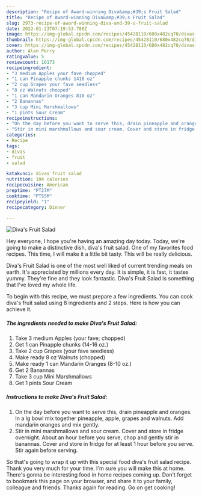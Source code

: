 ```yaml
---
description: "Recipe of Award-winning Diva&amp;#39;s Fruit Salad"
title: "Recipe of Award-winning Diva&amp;#39;s Fruit Salad"
slug: 2973-recipe-of-award-winning-diva-and-39-s-fruit-salad
date: 2022-01-23T07:19:53.780Z
image: https://img-global.cpcdn.com/recipes/45428110/680x482cq70/divas-fruit-salad-recipe-main-photo.jpg
thumbnail: https://img-global.cpcdn.com/recipes/45428110/680x482cq70/divas-fruit-salad-recipe-main-photo.jpg
cover: https://img-global.cpcdn.com/recipes/45428110/680x482cq70/divas-fruit-salad-recipe-main-photo.jpg
author: Alan Perry
ratingvalue: 5
reviewcount: 16173
recipeingredient:
- "3 medium Apples your fave chopped"
- "1 can Pinapple chunks 1416 oz"
- "2 cup Grapes your fave seedless"
- "8 oz Walnuts chopped"
- "1 can Mandarin Oranges 810 oz"
- "2 Banannas"
- "3 cup Mini Marshmallows"
- "1 pints Sour Cream"
recipeinstructions:
- "On the day before you want to serve this, drain pineapple and oranges. In a lg bowl mix together pineapple, apple, grapes and walnuts. Add mandarin oranges and mix gently."
- "Stir in mini marshmallows and sour cream. Cover and store in fridge overnight. About an hour before you serve, chop and gently stir in banannas. Cover and store in fridge for at least 1 hour before you serve. Stir again before serving."
categories:
- Recipe
tags:
- divas
- fruit
- salad

katakunci: divas fruit salad 
nutrition: 104 calories
recipecuisine: American
preptime: "PT27M"
cooktime: "PT55M"
recipeyield: "1"
recipecategory: Dinner

---
```



![Diva&#39;s Fruit Salad](https://img-global.cpcdn.com/recipes/45428110/680x482cq70/divas-fruit-salad-recipe-main-photo.jpg)

Hey everyone, I hope you're having an amazing day today. Today, we're going to make a distinctive dish, diva&#39;s fruit salad. One of my favorites food recipes. This time, I will make it a little bit tasty. This will be really delicious.

Diva&#39;s Fruit Salad is one of the most well liked of current trending meals on earth. It's appreciated by millions every day. It is simple, it is fast, it tastes yummy. They're fine and they look fantastic. Diva&#39;s Fruit Salad is something that I've loved my whole life.




To begin with this recipe, we must prepare a few ingredients. You can cook diva&#39;s fruit salad using 8 ingredients and 2 steps. Here is how you can achieve it.

<!--inarticleads1-->

##### The ingredients needed to make Diva&#39;s Fruit Salad:

1. Take 3 medium Apples (your fave; chopped)
1. Get 1 can Pinapple chunks (14-16 oz.)
1. Take 2 cup Grapes (your fave seedless)
1. Make ready 8 oz Walnuts (chopped)
1. Make ready 1 can Mandarin Oranges (8-10 oz.)
1. Get 2 Banannas
1. Take 3 cup Mini Marshmallows
1. Get 1 pints Sour Cream




<!--inarticleads2-->

##### Instructions to make Diva&#39;s Fruit Salad:

1. On the day before you want to serve this, drain pineapple and oranges. In a lg bowl mix together pineapple, apple, grapes and walnuts. Add mandarin oranges and mix gently.
1. Stir in mini marshmallows and sour cream. Cover and store in fridge overnight. About an hour before you serve, chop and gently stir in banannas. Cover and store in fridge for at least 1 hour before you serve. Stir again before serving.




So that's going to wrap it up with this special food diva&#39;s fruit salad recipe. Thank you very much for your time. I'm sure you will make this at home. There's gonna be interesting food in home recipes coming up. Don't forget to bookmark this page on your browser, and share it to your family, colleague and friends. Thanks again for reading. Go on get cooking!
